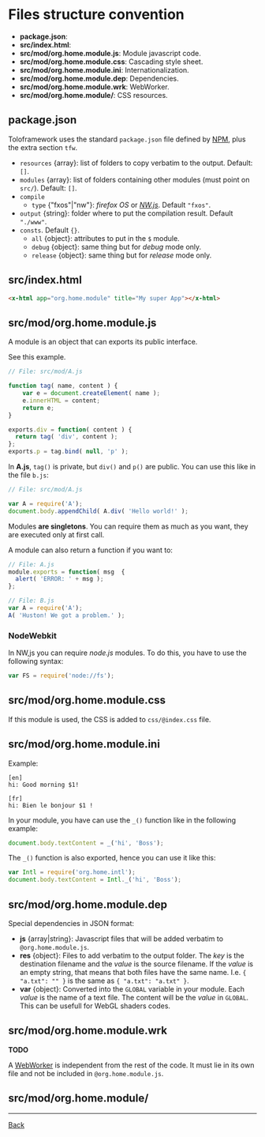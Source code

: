 # Files structure convention

* __package.json__: 
* __src/index.html__: 
* __src/mod/org.home.module.js__: Module javascript code.
* __src/mod/org.home.module.css__: Cascading style sheet.
* __src/mod/org.home.module.ini__: Internationalization.
* __src/mod/org.home.module.dep__: Dependencies.
* __src/mod/org.home.module.wrk__: WebWorker.
* __src/mod/org.home.module/__: CSS resources.

## package.json
Toloframework uses the standard `package.json` file defined by [NPM](https://docs.npmjs.com/getting-started/using-a-package.json), plus the extra section `tfw`.

* `resources` {array}: list of folders to copy verbatim to the output. Default: `[]`.
* `modules` {array}: list of folders containing other modules (must point on `src/`). Default: `[]`.
* `compile`
  * `type` {"fxos"|"nw"}: _firefox OS_ or _[NW.js](https://nwjs.io/)_. Default `"fxos"`.
* `output` {string}: folder where to put the compilation result. Default `"./www"`.
* `consts`. Default `{}`.
  * `all` {object}: attributes to put in the `$` module.
  * `debug` {object}: same thing but for _debug_ mode only.
  * `release` {object}: same thing but for _release_ mode only.

## src/index.html
```html
<x-html app="org.home.module" title="My super App"></x-html>
```

## src/mod/org.home.module.js
A module is an object that can exports its public interface.

See this example.

```js
// File: src/mod/A.js

function tag( name, content ) {
    var e = document.createElement( name );
    e.innerHTML = content;
    return e;
}

exports.div = function( content ) {
  return tag( 'div', content );
};
exports.p = tag.bind( null, 'p' );
```

In __A.js__, `tag()` is private, but `div()` and `p()` are public.
You can use this like in the file `b.js`:
```js
// File: src/mod/A.js

var A = require('A');
document.body.appendChild( A.div( 'Hello world!' );
```

Modules __are singletons__. You can require them as much as you want, they are executed only at first call.

A module can also return a function if you want to:
```js
// File: A.js
module.exports = function( msg  {
  alert( 'ERROR: ' + msg );
};
```

```js
// File: B.js
var A = require('A');
A( 'Huston! We got a problem.' );
```

### NodeWebkit
In NW,js you can require _node.js_ modules. To do this, you have to use the following syntax:
```js
var FS = require('node://fs');
```

## src/mod/org.home.module.css
If this module is used, the CSS is added to `css/@index.css` file.

## src/mod/org.home.module.ini
Example:
```
[en]
hi: Good morning $1!

[fr]
hi: Bien le bonjour $1 !
```

In your module, you have can use the `_()` function like in the following example:
```js
document.body.textContent = _('hi', 'Boss');
```

The `_()` function is also exported, hence you can use it like this:
```js
var Intl = require('org.home.intl');
document.body.textContent = Intl._('hi', 'Boss');
```

## src/mod/org.home.module.dep
Special dependencies in JSON format:
* __js__ {array|string}: Javascript files that will be added verbatim to `@org.home.module.js`.
* __res__ {object}: Files to add verbatim to the output folder. The _key_ is the destination filename and the _value_ is the source filename. If the _value_ is an empty string, that means that both files have the same name. I.e. `{ "a.txt": "" }` is the same as `{ "a.txt": "a.txt" }`.
* __var__ {object}: Converted into the `GLOBAL` variable in your module. Each _value_ is the name of a text file. The content will be the _value_ in `GLOBAL`. This can be usefull for WebGL shaders codes.

## src/mod/org.home.module.wrk
__TODO__

A [WebWorker](https://developer.mozilla.org/en-US/docs/Web/API/Worker) is independent from the rest of the code. It must lie in its own file and not be included in `@org.home.module.js`.

## src/mod/org.home.module/




----

[Back](../README.md)
